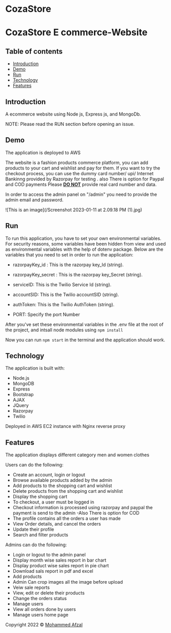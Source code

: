 # CozaStore
# CozaStore E commerce-Website

## Table of contents

- [Introduction](#introduction)
- [Demo](#demo)
- [Run](#run)
- [Technology](#technology)
- [Features](#features)


## Introduction

A  ecommerce website using Node js, Express js, and MongoDb.

NOTE: Please read the RUN section before opening an issue.

## Demo


The application is deployed to AWS 

The website is a fashion products commerce platform, you can add products to your cart and wishlist and pay for them. If you want to try the checkout process, you can use the dummy card number/ upi/ Internet Bankinng provided by Razorpay for testing . 
also There is option for Paypal and COD payments
Please <u><b>DO NOT</b></u> provide real card number and data.



In order to access the admin panel on "/admin" you need to provide the admin email and password.

![This is an image](/Screenshot 2023-01-11 at 2.09.18 PM (1).jpg)
## Run

To run this application, you have to set your own environmental variables. For security reasons, some variables have been hidden from view and used as environmental variables with the help of dotenv package. Below are the variables that you need to set in order to run the application:

- razorpayKey_id :     This is the razorpay key_Id (string).

- razorpayKey_secret :  This is the razorpay key_Secret (string).

- serviceID: This is the Twilio Service Id (string).

- accountSID: This is the Twilio accountSID (string).

- authToken: This is the Twilio AuthToken (string).

- PORT: Specify the port Number

After you've set these environmental variables in the .env file at the root of the project, and intsall node modules using  `npm install`

Now you can run `npm start` in the terminal and the application should work.

## Technology

The application is built with:

- Node.js 
- MongoDB
- Express 
- Bootstrap 
- AJAX
- JQuery
- Razorpay
- Twilio

Deployed in AWS EC2 instance with Nginx reverse proxy

## Features

The application displays different category men and women clothes

Users can do the following:

- Create an account, login or logout
- Browse available products added by the admin
- Add products to the shopping cart and wishlist
- Delete products from the shopping cart and wishlist
- Display the shopping cart
- To checkout, a user must be logged in
- Checkout information is processed using razorpay and paypal the payment is send to the admin
-Also There is option for COD
- The profile contains all the orders a user has made
- View Order details, and cancel the orders
- Update their profile
- Search and filter products
 


Admins can do the following:

- Login or logout to the admin panel
- Display month wise sales report in bar chart
- Display product wise sales report in pie chart 
- Download sals report in pdf and excel 
- Add products
- Admin Can crop images all the image before upload
- Veiw sale reports
- View, edit or delete their products
- Change the orders status
- Manage users
- View all orders done by users
- Manage users home page 



 Copyright 2022 © [Mohammed Afzal](https://github.com/afzal123afzal)
